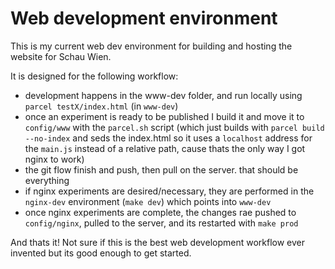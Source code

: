 # Web development environment

This is my current web dev environment for building and hosting the website for Schau Wien.

It is designed for the following workflow:
* development happens in the www-dev folder, and run locally using `parcel testX/index.html` (in `www-dev`)
* once an experiment is ready to be published I build it and move it to `config/www` with the `parcel.sh` script (which just builds with `parcel build --no-index` and seds the index.html so it uses a `localhost` address for the `main.js` instead of a relative path, cause thats the only way I got nginx to work)
* the git flow finish and push, then pull on the server. that should be everything
* if nginx experiments are desired/necessary, they are performed in the `nginx-dev` environment (`make dev`) which points into `www-dev`
* once nginx experiments are complete, the changes rae pushed to `config/nginx`, pulled to the server, and its restarted with `make prod`


And thats it! Not sure if this is the best web development workflow ever invented but its good enough to get started.
